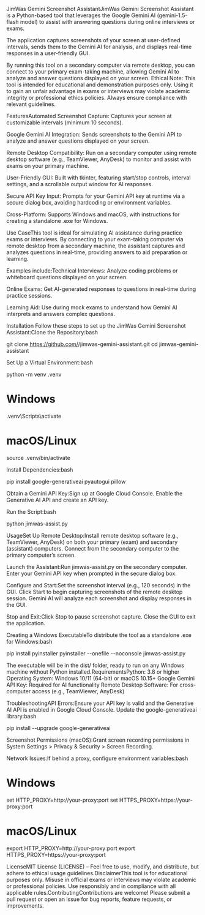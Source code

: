 JimWas Gemini Screenshot AssistantJimWas Gemini Screenshot Assistant is a Python-based tool that leverages the Google Gemini AI (gemini-1.5-flash model) to assist with answering questions during online interviews or exams. 

The application captures screenshots of your screen at user-defined intervals, sends them to the Gemini AI for analysis, and displays real-time responses in a user-friendly GUI. 

By running this tool on a secondary computer via remote desktop, you can connect to your primary exam-taking machine, allowing Gemini AI to analyze and answer questions displayed on your screen. Ethical Note: This tool is intended for educational and demonstration purposes only. Using it to gain an unfair advantage in exams or interviews may violate academic integrity or professional ethics policies. Always ensure compliance with relevant guidelines.

FeaturesAutomated Screenshot Capture: Captures your screen at customizable intervals (minimum 10 seconds).

Google Gemini AI Integration: Sends screenshots to the Gemini API to analyze and answer questions displayed on your screen.

Remote Desktop Compatibility: Run on a secondary computer using remote desktop software (e.g., TeamViewer, AnyDesk) to monitor and assist with exams on your primary machine.

User-Friendly GUI: Built with tkinter, featuring start/stop controls, interval settings, and a scrollable output window for AI responses.

Secure API Key Input: Prompts for your Gemini API key at runtime via a secure dialog box, avoiding hardcoding or environment variables.

Cross-Platform: Supports Windows and macOS, with instructions for creating a standalone .exe for Windows.

Use CaseThis tool is ideal for simulating AI assistance during practice exams or interviews. By connecting to your exam-taking computer via remote desktop from a secondary machine, the assistant captures and analyzes questions in real-time, providing answers to aid preparation or learning. 

Examples include:Technical Interviews: Analyze coding problems or whiteboard questions displayed on your screen.

Online Exams: Get AI-generated responses to questions in real-time during practice sessions.

Learning Aid: Use during mock exams to understand how Gemini AI interprets and answers complex questions.

Installation
Follow these steps to set up the JimWas Gemini Screenshot Assistant:Clone the Repository:bash

git clone https://github.com/<your-username>/jimwas-gemini-assistant.git
cd jimwas-gemini-assistant

Set Up a Virtual Environment:bash

python -m venv .venv
# Windows
.venv\Scripts\activate
# macOS/Linux
source .venv/bin/activate

Install Dependencies:bash

pip install google-generativeai pyautogui pillow

Obtain a Gemini API Key:Sign up at Google Cloud Console.
Enable the Generative AI API and create an API key.

Run the Script:bash

python jimwas-assist.py

UsageSet Up Remote Desktop:Install remote desktop software (e.g., TeamViewer, AnyDesk) on both your primary (exam) and secondary (assistant) computers.
Connect from the secondary computer to the primary computer’s screen.

Launch the Assistant:Run jimwas-assist.py on the secondary computer.
Enter your Gemini API key when prompted in the secure dialog box.

Configure and Start:Set the screenshot interval (e.g., 120 seconds) in the GUI.
Click Start to begin capturing screenshots of the remote desktop session.
Gemini AI will analyze each screenshot and display responses in the GUI.

Stop and Exit:Click Stop to pause screenshot capture.
Close the GUI to exit the application.

Creating a Windows ExecutableTo distribute the tool as a standalone .exe for Windows:bash

pip install pyinstaller
pyinstaller --onefile --noconsole jimwas-assist.py

The executable will be in the dist/ folder, ready to run on any Windows machine without Python installed.RequirementsPython: 3.8 or higher
Operating System: Windows 10/11 (64-bit) or macOS 10.15+
Google Gemini API Key: Required for AI functionality
Remote Desktop Software: For cross-computer access (e.g., TeamViewer, AnyDesk)

TroubleshootingAPI Errors:Ensure your API key is valid and the Generative AI API is enabled in Google Cloud Console.
Update the google-generativeai library:bash

pip install --upgrade google-generativeai

Screenshot Permissions (macOS):Grant screen recording permissions in System Settings > Privacy & Security > Screen Recording.

Network Issues:If behind a proxy, configure environment variables:bash

# Windows
set HTTP_PROXY=http://your-proxy:port
set HTTPS_PROXY=https://your-proxy:port
# macOS/Linux
export HTTP_PROXY=http://your-proxy:port
export HTTPS_PROXY=https://your-proxy:port

LicenseMIT License (LICENSE) – Feel free to use, modify, and distribute, but adhere to ethical usage guidelines.DisclaimerThis tool is for educational purposes only. Misuse in official exams or interviews may violate academic or professional policies. Use responsibly and in compliance with all applicable rules.ContributingContributions are welcome! Please submit a pull request or open an issue for bug reports, feature requests, or improvements.

